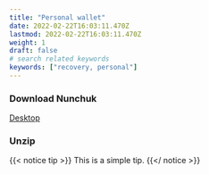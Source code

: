 ```yaml
---
title: "Personal wallet"
date: 2022-02-22T16:03:11.470Z
lastmod: 2022-02-22T16:03:11.470Z
weight: 1
draft: false
# search related keywords
keywords: ["recovery, personal"]
---
```


### Download Nunchuk

[Desktop](https://nunchuk.io/#Download)


### Unzip
{{< notice tip >}}
  This is a simple tip.
{{</ notice >}}


